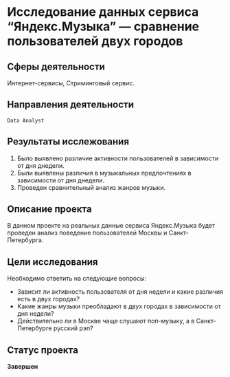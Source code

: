 # Исследование данных сервиса “Яндекс.Музыка” — сравнение пользователей двух городов
## Сферы деятельности
Интернет-сервисы, Стриминговый сервис.
## Направления деятельности
`Data Analyst`

## Результаты исслежования
1. Было выявлено различие активности пользователей в зависимости от дня днедели.
2. Были выявлены различия в музыкальных предпочтениях в зависимости от дня днедели.
3. Проведен сравнительный анализ жанров музыки.

## Описание проекта
В данном проекте на реальных данные сервиса Яндекс.Музыка будет проведен анализ поведение пользователей Москвы и Санкт-Петербурга.

## Цели исследования 
Необходимо ответить на следующие вопросы:
- Зависит ли активность пользователя от дня недели и какие различия есть в двух городах?
- Какие жанры музыки преобладают в двух городах в зависимости от дня недели?
- Действительно ли в Москве чаще слушают поп-музыку, а в Санкт-Петербурге русский рэп?

## Статус проекта
**Завершен**
